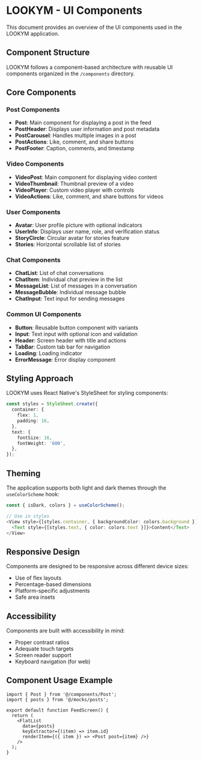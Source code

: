 # LOOKYM - UI Components

This document provides an overview of the UI components used in the LOOKYM application.

## Component Structure

LOOKYM follows a component-based architecture with reusable UI components organized in the `/components` directory.

## Core Components

### Post Components

- **Post**: Main component for displaying a post in the feed
- **PostHeader**: Displays user information and post metadata
- **PostCarousel**: Handles multiple images in a post
- **PostActions**: Like, comment, and share buttons
- **PostFooter**: Caption, comments, and timestamp

### Video Components

- **VideoPost**: Main component for displaying video content
- **VideoThumbnail**: Thumbnail preview of a video
- **VideoPlayer**: Custom video player with controls
- **VideoActions**: Like, comment, and share buttons for videos

### User Components

- **Avatar**: User profile picture with optional indicators
- **UserInfo**: Displays user name, role, and verification status
- **StoryCircle**: Circular avatar for stories feature
- **Stories**: Horizontal scrollable list of stories

### Chat Components

- **ChatList**: List of chat conversations
- **ChatItem**: Individual chat preview in the list
- **MessageList**: List of messages in a conversation
- **MessageBubble**: Individual message bubble
- **ChatInput**: Text input for sending messages

### Common UI Components

- **Button**: Reusable button component with variants
- **Input**: Text input with optional icon and validation
- **Header**: Screen header with title and actions
- **TabBar**: Custom tab bar for navigation
- **Loading**: Loading indicator
- **ErrorMessage**: Error display component

## Styling Approach

LOOKYM uses React Native's StyleSheet for styling components:

```typescript
const styles = StyleSheet.create({
  container: {
    flex: 1,
    padding: 16,
  },
  text: {
    fontSize: 16,
    fontWeight: '600',
  },
});
```

## Theming

The application supports both light and dark themes through the `useColorScheme` hook:

```typescript
const { isDark, colors } = useColorScheme();

// Use in styles
<View style={[styles.container, { backgroundColor: colors.background }]}>
  <Text style={[styles.text, { color: colors.text }]}>Content</Text>
</View>
```

## Responsive Design

Components are designed to be responsive across different device sizes:

- Use of flex layouts
- Percentage-based dimensions
- Platform-specific adjustments
- Safe area insets

## Accessibility

Components are built with accessibility in mind:

- Proper contrast ratios
- Adequate touch targets
- Screen reader support
- Keyboard navigation (for web)

## Component Usage Example

```tsx
import { Post } from '@/components/Post';
import { posts } from '@/mocks/posts';

export default function FeedScreen() {
  return (
    <FlatList
      data={posts}
      keyExtractor={(item) => item.id}
      renderItem={({ item }) => <Post post={item} />}
    />
  );
}
